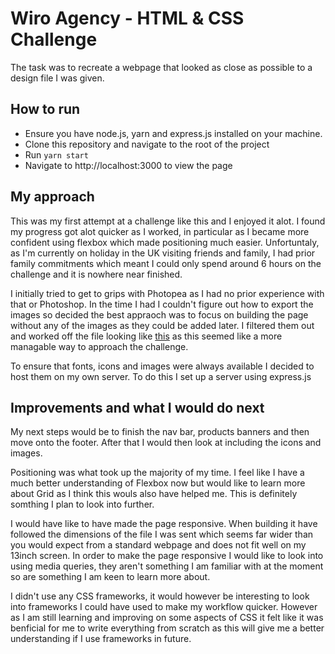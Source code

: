 # Wiro Agency - HTML & CSS Challenge

The task was to recreate a webpage that looked as close as possible to a design file I was given.

## How to run

- Ensure you have node.js, yarn and express.js installed on your machine.
- Clone this repository and navigate to the root of the project
- Run `yarn start`
- Navigate to http://localhost:3000 to view the page

## My approach

This was my first attempt at a challenge like this and I enjoyed it alot. I found my progress got alot quicker as I worked, in particular as I became more confident using flexbox which made positioning much easier. Unfortuntaly, as I'm currently on holiday in the UK visiting friends and family, I had prior family commitments which meant I could only spend around 6 hours on the challenge and it is nowhere near finished.

I initially tried to get to grips with Photopea as I had no prior experience with that or Photoshop. In the time I had I couldn't figure out how to export the images so decided the best appraoch was to focus on building the page without any of the images as they could be added later. I filtered them out and worked off the file looking like [this](https://github.com/JLBrigham/wiro-agency/issues/1#issue-100635288) as this seemed like a more managable way to approach the challenge.

To ensure that fonts, icons and images were always available I decided to host them on my own server. To do this I set up a server using express.js

## Improvements and what I would do next

My next steps would be to finish the nav bar, products banners and then move onto the footer. After that I would then look at including the icons and images.

Positioning was what took up the majority of my time. I feel like I have a much better understanding of Flexbox now but would like to learn more about Grid as I think this wouls also have helped me. This is definitely somthing I plan to look into further.

I would have like to have made the page responsive. When building it have followed the dimensions of the file I was sent which seems far wider than you would expect from a standard webpage and does not fit well on my 13inch screen. In order to make the page responsive I would like to look into using media queries, they aren't something I am familiar with at the moment so are something I am keen to learn more about.

I didn't use any CSS frameworks, it would however be interesting to look into frameworks I could have used to make my workflow quicker. However as I am still learning and improving on some aspects of CSS it felt like it was benficial for me to write everything from scratch as this will give me a better understanding if I use frameworks in future.
